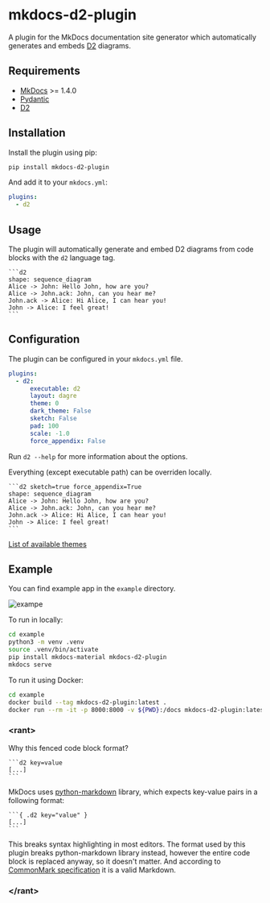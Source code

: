 # mkdocs-d2-plugin
A plugin for the MkDocs documentation site generator which automatically
generates and embeds [D2](https://d2lang.com) diagrams.


## Requirements
* [MkDocs](https://www.mkdocs.org/) >= 1.4.0
* [Pydantic](https://pydantic-docs.helpmanual.io/)
* [D2](https://d2lang.com)


## Installation
Install the plugin using pip:
```bash
pip install mkdocs-d2-plugin
```
And add it to your `mkdocs.yml`:
```yaml
plugins:
  - d2
```


## Usage
The plugin will automatically generate and embed D2 diagrams from code blocks
with the `d2` language tag.

````
```d2
shape: sequence_diagram
Alice -> John: Hello John, how are you?
Alice -> John.ack: John, can you hear me?
John.ack -> Alice: Hi Alice, I can hear you!
John -> Alice: I feel great!
```
````


## Configuration
The plugin can be configured in your `mkdocs.yml` file.
```yaml
plugins:
  - d2:
      executable: d2
      layout: dagre
      theme: 0
      dark_theme: False
      sketch: False
      pad: 100
      scale: -1.0
      force_appendix: False
```

Run `d2 --help` for more information about the options.

Everything (except executable path) can be overriden locally.
````
```d2 sketch=true force_appendix=True
shape: sequence_diagram
Alice -> John: Hello John, how are you?
Alice -> John.ack: John, can you hear me?
John.ack -> Alice: Hi Alice, I can hear you!
John -> Alice: I feel great!
```
````

[List of available themes](https://d2lang.com/tour/themes/)


## Example
You can find example app in the `example` directory.

![exampe](example/example.png)

To run in locally:
```bash
cd example
python3 -m venv .venv
source .venv/bin/activate
pip install mkdocs-material mkdocs-d2-plugin
mkdocs serve
```

To run it using Docker:
```bash
cd example
docker build --tag mkdocs-d2-plugin:latest .
docker run --rm -it -p 8000:8000 -v ${PWD}:/docs mkdocs-d2-plugin:latest
```


### \<rant\>
Why this fenced code block format?
````
```d2 key=value
[...]
```
````
MkDocs uses [python-markdown](https://python-markdown.github.io/extensions/fenced_code_blocks/)
library, which expects key-value pairs in a following format:
````
```{ .d2 key="value" }
[...]
```
````

This breaks syntax highlighting in most editors. The format used by this plugin
breaks python-markdown library instead, however the entire code block is 
replaced anyway, so it doesn't matter. And according to 
[CommonMark specification](https://spec.commonmark.org/0.30/#info-string)
it is a valid Markdown.
### \</rant\>
